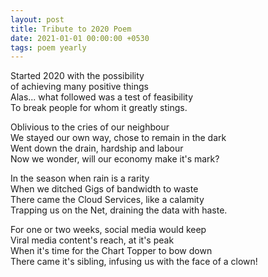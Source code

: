 ```yaml
---
layout: post
title: Tribute to 2020 Poem
date: 2021-01-01 00:00:00 +0530
tags: poem yearly
---
```


Started 2020 with the possibility  
of achieving many positive things  
Alas... what followed was a test of feasibility  
To break people for whom it greatly stings.  
<!--more-->
Oblivious to the cries of our neighbour  
We stayed our own way, chose to remain in the dark  
Went down the drain, hardship and labour  
Now we wonder, will our economy make it's mark?  

In the season when rain is a rarity  
When we ditched Gigs of bandwidth to waste  
There came the Cloud Services, like a calamity  
Trapping us on the Net, draining the data with haste.  

For one or two weeks, social media would keep  
Viral media content's reach, at it's peak  
When it's time for the Chart Topper to bow down  
There came it's sibling, infusing us with the face of a clown!  